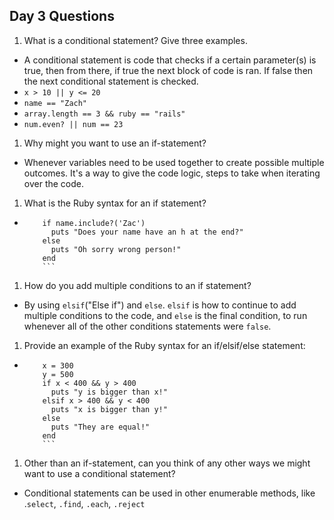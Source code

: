 ## Day 3 Questions

1. What is a conditional statement? Give three examples.
  - A conditional statement is code that checks if a certain parameter(s) is true, then from there,
if true the next block of code is ran. If false then the next conditional statement is checked.
  - ``` x > 10 || y <= 20 ```
  - ``` name == "Zach" ```
  - ``` array.length == 3 && ruby == "rails" ```
  - ``` num.even? || num == 23 ```


1. Why might you want to use an if-statement?
  - Whenever variables need to be used together to create possible multiple outcomes. It's a way to
  give the code logic, steps to take when iterating over the code.


1. What is the Ruby syntax for an if statement?
  - ``` name = "Zach"
        if name.include?('Zac')
          puts "Does your name have an h at the end?"
        else
          puts "Oh sorry wrong person!"
        end
        ```

1. How do you add multiple conditions to an if statement?
 - By using ```elsif```("Else if") and ```else```. ```elsif``` is how to continue to add multiple
 conditions to the code, and ```else``` is the final condition, to run whenever all of
 the other conditions statements were ```false```.


1. Provide an example of the Ruby syntax for an if/elsif/else statement:
 - ```
       x = 300
       y = 500
       if x < 400 && y > 400
         puts "y is bigger than x!"
       elsif x > 400 && y < 400
         puts "x is bigger than y!"
       else
         puts "They are equal!"
       end
       ```

1. Other than an if-statement, can you think of any other ways we might want to use a conditional statement?
  - Conditional statements can be used in other enumerable methods, like .```select```, ```.find```, ```.each```, ```.reject```
